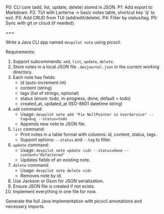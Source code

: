 P0: CLI core (add, list, update, delete) stored in JSON.
P1: Add export to Markdown.
P2: TUI with Lanterna → basic notes table, shortcut key 'q' to exit.
P3: Add CRUD from TUI (add/edit/delete).
P4: Filter by status/tag.
P5: Sync with git or cloud (if needed).

===

Write a Java CLI app named `devpilot note` using picocli.

Requirements:
1. Support subcommands: `add`, `list`, `update`, `delete`.
2. Store notes in a local JSON file `.devjournal.json` in the current working directory.
3. Each note has fields:
   - id (auto-increment int)
   - content (string)
   - tags (list of strings, optional)
   - status (enum: todo, in-progress, done, default = todo)
   - created_at, updated_at (ISO-8601 datetime string)
4. `add` command:
   - Usage: `devpilot note add "Fix NullPointer in UserService" --tag=bug --status=todo`
   - Appends new note to JSON file.
5. `list` command:
   - Print notes in a table format with columns: id, content, status, tags.
   - Support options: `--status` and `--tag` to filter.
6. `update` command:
   - Usage: `devpilot note update <id> --status=done --content="Refactored"`
   - Updates fields of an existing note.
7. `delete` command:
   - Usage: `devpilot note delete <id>`
   - Removes note by id.
8. Use Jackson or Gson for JSON serialization.
9. Ensure JSON file is created if not exists.
10. Implement everything in one file for now.

Generate the full Java implementation with picocli annotations and necessary imports.
